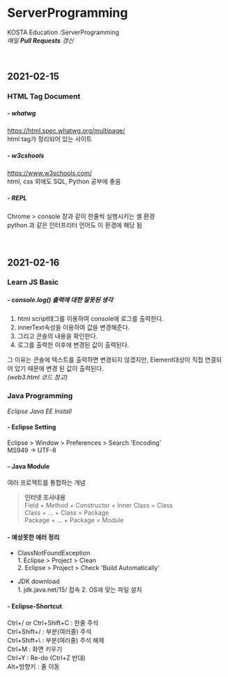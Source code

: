 # ServerProgramming
KOSTA Education :ServerProgramming   
_매일 **Pull Requests** 갱신_

<br>

2021-02-15
----------
### HTML Tag Document

##### - whatwg   
https://html.spec.whatwg.org/multipage/   
html tag가 정리되어 있는 사이트
   
##### - w3cshools   
https://www.w3schools.com/   
html, css 외에도 SQL, Python 공부에 좋음   
   
##### - REPL   
Chrome > console 창과 같이 한줄씩 실행시키는 셸 환경   
python 과 같은 인터프리터 언어도 이 환경에 해당 됨   
<br>
<br>

2021-02-16
----------
### Learn JS Basic

##### - console.log() 출력에 대한 잘못된 생각   
1. html script태그를 이용하여 console에 로그를 출력한다.   
2. innerText속성을 이용하여 값을 변경해준다.   
3. 그리고 콘솔의 내용을 확인한다.
4. 로그를 출력한 이후에 변경된 값이 출력된다.   

그 이유는 콘솔에 텍스트를 출력하면 변경되지 않겠지만, Element대상이 직접 연결되어 있기 때문에 변경 된 값이 출력된다.   
_(web3.html 코드 참고)_   

### Java Programming   
_Eclipse Java EE Install_
   
#### - Eclipse Setting   
Eclipse > Window > Preferences > Search 'Encoding'   
MS949 -> UTF-8

#### - Java Module
여러 프로젝트를 통합하는 개념
> **인터넷 조사내용**   
> Field + Method + Constructor + Inner Class = Class   
> Class + ... + Class = Package   
> Package + ... + Package = Module   

#### - 예상못한 에러 정리
- ClassNotFoundException  
      1. Eclipse > Project > Clean   
      2. Eclipse > Project > Check 'Build Automatically'

- JDK download    
      1. jdk.java.net/15/ 접속
      2. OS에 맞는 파일 설치
   
#### - Eclipse-Shortcut 
Ctrl+/ or Ctrl+Shift+C : 한줄 주석   
Ctrl+Shift+/ : 부분(여러줄) 주석   
Ctrl+Shift+\ : 부분(여러줄) 주석 해제   
Ctrl+M : 화면 키우기   
Ctrl+Y : Re-do (Ctrl+Z 반대)   
Alt+방향키 : 줄 이동   
